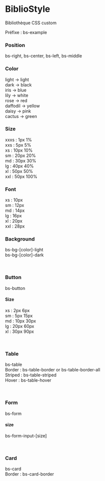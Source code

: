 # BiblioStyle
Bibliothèque CSS custom

Préfixe : bs-example

### Position
bs-right, bs-center, bs-left, bs-middle

### Color
light -> light <br>
dark -> black <br>
iris -> blue <br>
lily -> white <br>
rose -> red <br>
daffodil -> yellow <br>
daisy -> pink <br>
cactus -> green

### Size
xxxs : 1px 1% <br>
xxs : 5px 5% <br>
xs : 10px 10% <br>
sm : 20px 20% <br>
md : 30px 30% <br>
lg : 40px 40% <br>
xl : 50px 50% <br>
xxl : 50px 100% <br>

### Font
xs : 10px <br>
sm : 12px <br>
md : 14px <br>
lg : 16px <br>
xl : 20px <br>
xxl : 28px <br>

### Background
bs-bg-[color]-light <br>
bs-bg-[color]-dark 

<br>

### Button
bs-button
#### Size
xs : 2px 6px <br>
sm : 5px 15px <br>
md : 10px 30px <br>
lg : 20px 60px <br>
xl : 30px 90px 

<br>

### Table
bs-table <br>
Border : bs-table-border or bs-table-border-all <br>
Striped : bs-table-striped <br>
Hover : bs-table-hover

<br>

### Form
bs-form
#### size
bs-form-input-[size]

<br>

### Card
bs-card <br>
Border : bs-card-border

